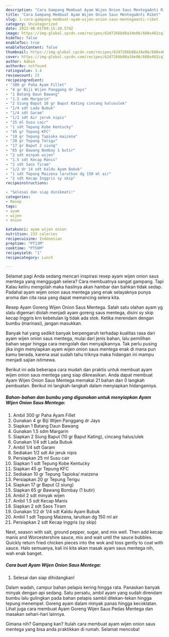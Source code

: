 ```yaml
---
description: "Cara Gampang Membuat Ayam Wijen Onion Saus MentegaAnti Ribet"
title: "Cara Gampang Membuat Ayam Wijen Onion Saus MentegaAnti Ribet"
slug: 1-cara-gampang-membuat-ayam-wijen-onion-saus-mentegaanti-ribet
category: Uncategorized
date: 2022-08-01T09:15:20.574Z
image: https://img-global.cpcdn.com/recipes/62d7266b88a34e06/680x482cq70/ayam-wijen-onion-saus-mentega-foto-resep-utama.jpg
hideToc: false
enableToc: true
enableTocContent: false
thumbnail: https://img-global.cpcdn.com/recipes/62d7266b88a34e06/680x482cq70/ayam-wijen-onion-saus-mentega-foto-resep-utama.jpg
cover: https://img-global.cpcdn.com/recipes/62d7266b88a34e06/680x482cq70/ayam-wijen-onion-saus-mentega-foto-resep-utama.jpg
author: Admin
authorAv: notfound
ratingvalue: 3.4
reviewcount: 25
recipeingredient:
- "300 gr Paha Ayam Fillet"
- "4 gr Biji Wijen Panggang dr Jays"
- "1 Batang Daun Bawang"
- "1.5 sdm Margarin"
- "2 Siung Baput 10 gr Baput Kating cincang halusulek"
- "1/4 sdt Lada Bubuk"
- "1/4 sdt Garam"
- "1/2 sdt Air jeruk nipis"
- "25 ml Susu cair"
- "1 sdt Tepung Kobe Kentucky"
- "45 gr Tepung KFC"
- "10 gr Tepung Tapioka maizena"
- "20 gr Tepung Terigu"
- "17 gr Baput 2 siung"
- "65 gr Bawang Bombay 1 butir"
- "2 sdt minyak wijen"
- "1.5 sdt Kecap Manis"
- "2 sdt Saos Tiram"
- "1/2 dr 14 sdt Kaldu Ayam Bubuk"
- "1 sdt Tepung Maizena larutkan dg 150 ml air"
- "2 sdt Kecap Inggris sy skip"
recipeinstructions:

- "Selesai dan siap dinikmati!"
categories:
- Resep
tags:
- ayam
- wijen
- onion

katakunci: ayam wijen onion 
nutrition: 233 calories
recipecuisine: Indonesian
preptime: "PT13M"
cooktime: "PT58M"
recipeyield: "1"
recipecategory: Lunch

---
```



Selamat pagi Anda sedang mencari inspirasi resep ayam wijen onion saus mentega yang menggugah selera? Cara membuatnya sangat gampang. Tapi Kalau keliru mengolah maka hasilnya akan hambar dan bahkan tidak sedap. Padahal ayam wijen onion saus mentega yang enak selayaknya punya aroma dan cita rasa yang dapat memancing selera kita.


Resep Ayam Goreng Wijen Onion Saus Mentega. Salah satu olahan ayam yg slalu digemari diolah menjadi ayam goreng saus mentega, disini sy skip kecap Inggris krn kebetulan lg tidak ada stok. Ketika merendam dengan bumbu (marinasi), jangan masukkan.

Banyak hal yang sedikit banyak berpengaruh terhadap kualitas rasa dari ayam wijen onion saus mentega, mulai dari jenis bahan, lalu pemilihan bahan segar hingga cara mengolah dan menyajikannya. Tak perlu pusing jika ingin menyiapkan ayam wijen onion saus mentega enak di mana pun kamu berada, karena asal sudah tahu triknya maka hidangan ini mampu menjadi sajian istimewa.


Berikut ini ada beberapa cara mudah dan praktis untuk membuat ayam wijen onion saus mentega yang siap dikreasikan. Anda dapat membuat Ayam Wijen Onion Saus Mentega memakai 21 bahan dan 0 langkah pembuatan. Berikut ini langkah-langkah dalam menyiapkan hidangannya.

<!--inarticleads1-->

##### Bahan-bahan dan bumbu yang digunakan untuk menyiapkan Ayam Wijen Onion Saus Mentega:

1. Ambil 300 gr Paha Ayam Fillet
1. Gunakan 4 gr Biji Wijen Panggang dr Jays
1. Siapkan 1 Batang Daun Bawang
1. Gunakan 1.5 sdm Margarin
1. Siapkan 2 Siung Baput (10 gr Baput Kating), cincang halus/ulek
1. Gunakan 1/4 sdt Lada Bubuk
1. Ambil 1/4 sdt Garam
1. Sediakan 1/2 sdt Air jeruk nipis
1. Persiapkan 25 ml Susu cair
1. Siapkan 1 sdt Tepung Kobe Kentucky
1. Siapkan 45 gr Tepung KFC
1. Sediakan 10 gr Tepung Tapioka/ maizena
1. Persiapkan 20 gr Tepung Terigu
1. Siapkan 17 gr Baput (2 siung)
1. Siapkan 65 gr Bawang Bombay (1 butir)
1. Ambil 2 sdt minyak wijen
1. Ambil 1.5 sdt Kecap Manis
1. Siapkan 2 sdt Saos Tiram
1. Gunakan 1/2 dr 1/4 sdt Kaldu Ayam Bubuk
1. Ambil 1 sdt Tepung Maizena, larutkan dg 150 ml air
1. Persiapkan 2 sdt Kecap Inggris (sy skip)


Next, season with salt, ground pepper, sugar, and mix well. Then add kecap manis and Worcestershire sauce, mix and wait until the sauce bubbles. Quickly return fried chicken pieces into the wok and toss gently to coat with sauce. Halo semuanya, kali ini kita akan masak ayam saus mentega nih, wah enak banget. 

<!--inarticleads2-->

##### Cara buat Ayam Wijen Onion Saus Mentega:


1. Selesai dan siap dihidangkan!

Dalam wadah, campur bahan pelapis kering hingga rata. Panaskan banyak minyak dengan api sedang. Satu persatu, ambil ayam yang sudah direndam bumbu lalu gulingkan pada bahan pelapis sambil ditekan-tekan hingga tepung menempel. Goreng ayam dalam minyak panas hingga kecoklatan. Lihat juga cara membuat Ayam Goreng Wijen Saus Pedas Mentega dan masakan sehari-hari lainnya. 

Gimana nih? Gampang kan? Itulah cara membuat ayam wijen onion saus mentega yang bisa anda praktikkan di rumah. Selamat mencoba!
